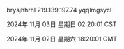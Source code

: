 brysjhhrhl 219.139.197.74 yqqlmgsycl

2024年 11月 03日 星期日 02:20:01 CST

2024年 11月 02日 星期六 18:20:01 GMT
